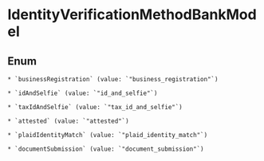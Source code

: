 
# IdentityVerificationMethodBankModel

## Enum


    * `businessRegistration` (value: `"business_registration"`)

    * `idAndSelfie` (value: `"id_and_selfie"`)

    * `taxIdAndSelfie` (value: `"tax_id_and_selfie"`)

    * `attested` (value: `"attested"`)

    * `plaidIdentityMatch` (value: `"plaid_identity_match"`)

    * `documentSubmission` (value: `"document_submission"`)



